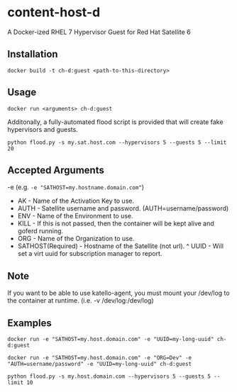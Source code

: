 # content-host-d
A Docker-ized RHEL 7 Hypervisor Guest for Red Hat Satellite 6

Installation
------------
```docker build -t ch-d:guest <path-to-this-directory>```

Usage
-----
```docker run <arguments> ch-d:guest```

Additonally, a fully-automated flood script is provided that will create fake hypervisors and guests.

```python flood.py -s my.sat.host.com --hypervisors 5 --guests 5 --limit 20``` 

Accepted Arguments
------------------
-e  (e.g. ```-e "SATHOST=my.hostname.domain.com"```)
 * AK - Name of the Activation Key to use.
 * AUTH - Satellite username and password. (AUTH=username/password)
 * ENV - Name of the Environment to use.
 * KILL - If this is not passed, then the container will be kept alive and goferd running.
 * ORG - Name of the Organization to use.
 * SATHOST(Required) - Hostname of the Satellite (not url).
 ^ UUID - Will set a virt uuid for subscription manager to report.

Note
----
If you want to be able to use katello-agent, you must mount your /dev/log to the container at runtime. (i.e. -v /dev/log:/dev/log)

Examples
--------
```docker run -e "SATHOST=my.host.domain.com" -e "UUID=my-long-uuid" ch-d:guest```

```docker run -e "SATHOST=my.host.domain.com" -e "ORG=Dev" -e "AUTH=username/password" -e "UUID=my-long-uuid" ch-d:guest```

```python flood.py -s my.host.domain.com --hypervisors 5 --guests 5 --limit 10```
